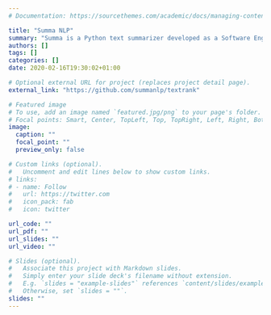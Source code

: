 ```yaml
---
# Documentation: https://sourcethemes.com/academic/docs/managing-content/

title: "Summa NLP"
summary: "Summa is a Python text summarizer developed as a Software Engeneering final project."
authors: []
tags: []
categories: []
date: 2020-02-16T19:30:02+01:00

# Optional external URL for project (replaces project detail page).
external_link: "https://github.com/summanlp/textrank"

# Featured image
# To use, add an image named `featured.jpg/png` to your page's folder.
# Focal points: Smart, Center, TopLeft, Top, TopRight, Left, Right, BottomLeft, Bottom, BottomRight.
image:
  caption: ""
  focal_point: ""
  preview_only: false

# Custom links (optional).
#   Uncomment and edit lines below to show custom links.
# links:
# - name: Follow
#   url: https://twitter.com
#   icon_pack: fab
#   icon: twitter

url_code: ""
url_pdf: ""
url_slides: ""
url_video: ""

# Slides (optional).
#   Associate this project with Markdown slides.
#   Simply enter your slide deck's filename without extension.
#   E.g. `slides = "example-slides"` references `content/slides/example-slides.md`.
#   Otherwise, set `slides = ""`.
slides: ""
---
```


